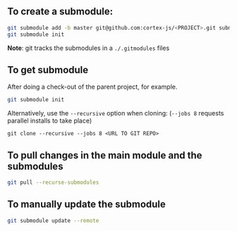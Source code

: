 
## To create a submodule:
```bash
git submodule add -b master git@github.com:cortex-js/<PROJECT>.git submodules/<DIRECTORY>
git submodule init
```
**Note**: git tracks the submodules in a `./.gitmodules` files

## To get submodule
After doing a check-out of the parent project, for example.
```bash
git submodule init
```
Alternatively, use the `--recursive` option when cloning:
(`--jobs 8` requests parallel installs to take place)
```
git clone --recursive --jobs 8 <URL TO GIT REPO>
```
## To pull changes in the main module and the submodules
```bash
git pull --recurse-submodules
```

## To manually update the submodule
```bash
git submodule update --remote
```
